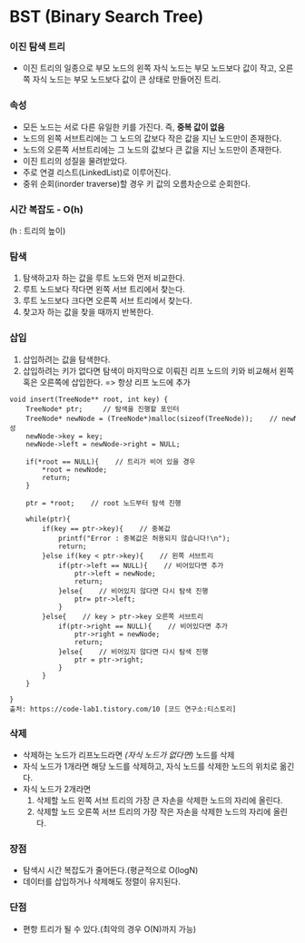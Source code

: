 # BST (Binary Search Tree)

### 이진 탐색 트리
- 이진 트리의 일종으로 부모 노드의 왼쪽 자식 노드는 부모 노드보다 값이 작고, 오른쪽 자식 노드는 부모 노드보다 값이 큰 상태로 만들어진 트리.

### 속성
- 모든 노드는 서로 다른 유일한 키를 가진다. 즉, <b>중복 값이 없음</b>
- 노드의 왼쪽 서브트리에는 그 노드의 값보다 작은 값을 지닌 노드만이 존재한다.
- 노드의 오른쪽 서브트리에는 그 노드의 값보다 큰 값을 지닌 노드만이 존재한다.
- 이진 트리의 성질을 물려받았다.
- 주로 연결 리스트(LinkedList)로 이루어진다.
- 중위 순회(inorder traverse)할 경우 키 값의 오름차순으로 순회한다.

### 시간 복잡도 - O(h)
(h : 트리의 높이)

### 탐색
1. 탐색하고자 하는 값을 루트 노드와 먼저 비교한다.
2. 루트 노드보다 작다면 왼쪽 서브 트리에서 찾는다.
3. 루트 노드보다 크다면 오른쪽 서브 트리에서 찾는다.
4. 찾고자 하는 값을 찾을 때까지 반복한다.

### 삽입
1. 삽입하려는 값을 탐색한다.
2. 삽입하려는 키가 없다면 탐색이 마지막으로 이뤄진 리프 노드의 키와 비교해서 왼쪽 혹은 오른쪽에 삽입한다. => 항상 리프 노드에 추가

```
void insert(TreeNode** root, int key) {
    TreeNode* ptr;     // 탐색을 진행할 포인터 
    TreeNode* newNode = (TreeNode*)malloc(sizeof(TreeNode));    // newNode 생성
    newNode->key = key;
    newNode->left = newNode->right = NULL; 
    
    if(*root == NULL){    // 트리가 비어 있을 경우 
        *root = newNode;
        return;
    }
    
    ptr = *root;    // root 노드부터 탐색 진행  
    
    while(ptr){
        if(key == ptr->key){    // 중복값 
            printf("Error : 중복값은 허용되지 않습니다!\n");
            return;
        }else if(key < ptr->key){    // 왼쪽 서브트리 
            if(ptr->left == NULL){    // 비어있다면 추가 
                ptr->left = newNode;
                return;
            }else{    // 비어있지 않다면 다시 탐색 진행 
                ptr= ptr->left;
            }
        }else{    // key > ptr->key 오른쪽 서브트리 
            if(ptr->right == NULL){    // 비어있다면 추가 
                ptr->right = newNode;
                return;
            }else{    // 비어있지 않다면 다시 탐색 진행 
                ptr = ptr->right;
            }
        }
    }
    
}
출처: https://code-lab1.tistory.com/10 [코드 연구소:티스토리]
```

### 삭제
- 삭제하는 노드가 리프노드라면 *(자식 노드가 없다면)* 노드를 삭제
- 자식 노드가 1개라면 해당 노드를 삭제하고, 자식 노드를 삭제한 노드의 위치로 옮긴다.
- 자식 노드가 2개라면
    1. 삭제할 노드 왼쪽 서브 트리의 가장 큰 자손을 삭제한 노드의 자리에 올린다.
    2. 삭제할 노드 오른쪽 서브 트리의 가장 작은 자손을 삭제한 노드의 자리에 올린다.

### 장점
- 탐색시 시간 복잡도가 줄어든다.(평균적으로 O(logN)
- 데이터를 삽입하거나 삭제해도 정렬이 유지된다.

### 단점
- 편항 트리가 될 수 있다.(최악의 경우 O(N)까지 가능)

